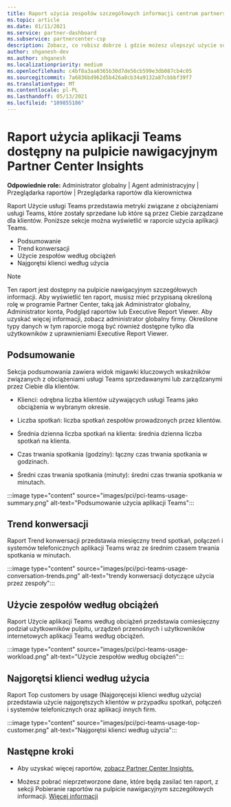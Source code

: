 ```yaml
---
title: Raport użycia zespołów szczegółowych informacji centrum partnerskiego
ms.topic: article
ms.date: 01/11/2021
ms.service: partner-dashboard
ms.subservice: partnercenter-csp
description: Zobacz, co robisz dobrze i gdzie możesz ulepszyć użycie subskrypcji usługi Teams, które sprzedajesz lub zarządzasz dla klientów.
author: shganesh-dev
ms.author: shganesh
ms.localizationpriority: medium
ms.openlocfilehash: c4bf8a3aa0365b30d7de56cb599e3db087cb4c05
ms.sourcegitcommit: 7a6836bd962d5b426a8cb34a9132a87cbbbf39f7
ms.translationtype: MT
ms.contentlocale: pl-PL
ms.lasthandoff: 05/13/2021
ms.locfileid: "109855186"
---
```

# <a name="teams-usage-report-available-from-the-partner-center-insights-dashboard"></a>Raport użycia aplikacji Teams dostępny na pulpicie nawigacyjnym Partner Center Insights

**Odpowiednie role:** Administrator globalny | Agent administracyjny | Przeglądarka raportów | Przeglądarka raportów dla kierownictwa

Raport Użycie usługi Teams przedstawia metryki związane z obciążeniami usługi Teams, które zostały sprzedane lub które są przez Ciebie zarządzane dla klientów. Poniższe sekcje można wyświetlić w raporcie użycia aplikacji Teams.

- Podsumowanie
- Trend konwersacji
- Użycie zespołów według obciążeń
- Najgorętsi klienci według użycia

 > [!NOTE]
 > Ten raport jest dostępny na pulpicie nawigacyjnym szczegółowych informacji. Aby wyświetlić ten raport, musisz mieć przypisaną określoną rolę w programie Partner Center, taką jak Administrator globalny, Administrator konta, Podgląd raportów lub Executive Report Viewer. Aby uzyskać więcej informacji, zobacz administrator globalny firmy. Określone typy danych w tym raporcie mogą być również dostępne tylko dla użytkowników z uprawnieniami Executive Report Viewer.

## <a name="summary"></a>Podsumowanie

Sekcja podsumowania zawiera widok migawki kluczowych wskaźników związanych z obciążeniami usługi Teams sprzedawanymi lub zarządzanymi przez Ciebie dla klientów.  

- Klienci: odrębna liczba klientów używających usługi Teams jako obciążenia w wybranym okresie.

- Liczba spotkań: liczba spotkań zespołów prowadzonych przez klientów.

- Średnia dzienna liczba spotkań na klienta: średnia dzienna liczba spotkań na klienta. 

- Czas trwania spotkania (godziny): łączny czas trwania spotkania w godzinach. 

- Średni czas trwania spotkania (minuty): średni czas trwania spotkania w minutach. 

:::image type="content" source="images/pci/pci-teams-usage-summary.png" alt-text="Podsumowanie użycia aplikacji Teams":::

## <a name="conversations-trend"></a>Trend konwersacji

Raport Trend konwersacji przedstawia miesięczny trend spotkań, połączeń i systemów telefonicznych aplikacji Teams wraz ze średnim czasem trwania spotkania w minutach.

:::image type="content" source="images/pci/pci-teams-usage-conversation-trends.png" alt-text="trendy konwersacji dotyczące użycia przez zespoły":::

## <a name="teams-usage-by-workloads"></a>Użycie zespołów według obciążeń

Raport Użycie aplikacji Teams według obciążeń przedstawia comiesięczny podział użytkowników pulpitu, urządzeń przenośnych i użytkowników internetowych aplikacji Teams według obciążeń.

:::image type="content" source="images/pci/pci-teams-usage-workload.png" alt-text="Użycie zespołów według obciążeń":::

## <a name="top-customers-by-usage"></a>Najgorętsi klienci według użycia

Raport Top customers by usage (Najgoręcejsi klienci według użycia) przedstawia użycie najgorętszych klientów w przypadku spotkań, połączeń i systemów telefonicznych oraz aplikacji innych firm.

:::image type="content" source="images/pci/pci-teams-usage-top-customer.png" alt-text="Najgorętsi klienci według użycia":::

## <a name="next-steps"></a>Następne kroki

- Aby uzyskać więcej raportów, [zobacz Partner Center Insights.](partner-center-insights.md)

- Możesz pobrać nieprzetworzone dane, które będą zasilać ten raport, z sekcji Pobieranie raportów na pulpicie nawigacyjnym szczegółowych informacji. [Więcej informacji](pci-download-reports.md) 
